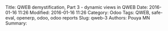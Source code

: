 Title: QWEB demystification, Part 3 - dynamic views in QWEB
Date: 2016-01-16 11:26 
Modified: 2016-01-16 11:26 
Category: Odoo
Tags: QWEB, safe-eval, openerp, odoo, odoo reports
Slug: qweb-3
Authors: Pouya MN
Summary: 

